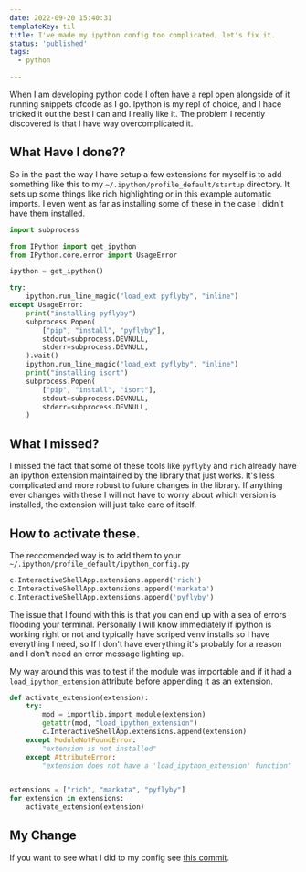 ```yaml
---
date: 2022-09-20 15:40:31
templateKey: til
title: I've made my ipython config too complicated, let's fix it.
status: 'published'
tags:
  - python

---
```


When I am developing python code I often have a repl open alongside of it
running snippets ofcode as I go.  Ipython is my repl of choice, and I hace
tricked it out the best I can and I really like it.  The problem I recently
discovered is that I have way overcomplicated it.

[](https://stable-diffusion.waylonwalker.com/000221.3407229670.webp)

## What Have I done??

So in the past the way I have setup a few extensions for myself is to add
something like this to my `~/.ipython/profile_default/startup` directory.  It
sets up some things like rich highlighting or in this example automatic
imports.  I even went as far as installing some of these in the case I didn't have them installed.

``` python
import subprocess

from IPython import get_ipython
from IPython.core.error import UsageError

ipython = get_ipython()

try:
    ipython.run_line_magic("load_ext pyflyby", "inline")
except UsageError:
    print("installing pyflyby")
    subprocess.Popen(
        ["pip", "install", "pyflyby"],
        stdout=subprocess.DEVNULL,
        stderr=subprocess.DEVNULL,
    ).wait()
    ipython.run_line_magic("load_ext pyflyby", "inline")
    print("installing isort")
    subprocess.Popen(
        ["pip", "install", "isort"],
        stdout=subprocess.DEVNULL,
        stderr=subprocess.DEVNULL,
    )
```

## What I missed?

I missed the fact that some of these tools like `pyflyby` and `rich` already
have an ipython extension maintained by the library that just works.  It's less
complicated and more robust to future changes in the library.  If anything ever
changes with these I will not have to worry about which version is installed,
the extension will just take care of itself.

## How to activate these.

The reccomended way is to add them to your
`~/.ipython/profile_default/ipython_config.py`

``` python
c.InteractiveShellApp.extensions.append('rich')
c.InteractiveShellApp.extensions.append('markata')
c.InteractiveShellApp.extensions.append('pyflyby')
```

The issue that I found with this is that you can end up with a sea of errors
flooding your terminal.  Personally I will know immediately if ipython is
working right or not and typically have scriped venv installs so I have
everything I need, so If I don't have everything it's probably for a reason and
I don't need an error message lighting up.

My way around this was to test if the module was importable and if it had a
`load_ipython_extension` attribute before appending it as an extension.

``` python
def activate_extension(extension):
    try:
        mod = importlib.import_module(extension)
        getattr(mod, "load_ipython_extension")
        c.InteractiveShellApp.extensions.append(extension)
    except ModuleNotFoundError:
        "extension is not installed"
    except AttributeError:
        "extension does not have a 'load_ipython_extension' function"


extensions = ["rich", "markata", "pyflyby"]
for extension in extensions:
    activate_extension(extension)

```

## My Change

If you want to see what I did to my config see [this commit](https://github.com/WaylonWalker/devtainer/commit/e83b65db8cc292e0de99f1089754e088d8e7e3ef).
